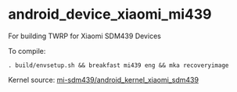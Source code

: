 # android_device_xiaomi_mi439

For building TWRP for Xiaomi SDM439 Devices

To compile:

```
. build/envsetup.sh && breakfast mi439 eng && mka recoveryimage
```

Kernel source: [mi-sdm439/android_kernel_xiaomi_sdm439](https://github.com/mi-sdm439/android_kernel_xiaomi_sdm439)
